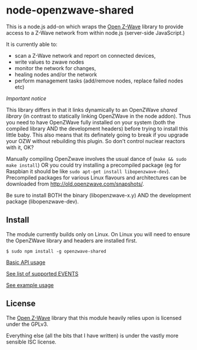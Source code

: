 node-openzwave-shared
=====================

This is a node.js add-on which wraps the [Open
Z-Wave](https://www.openzwave.com/) library to provide access to a
Z-Wave network from within node.js (server-side JavaScript.)

It is currently able to:
- scan a Z-Wave network and report on connected devices,
- write values to zwave nodes
- monitor the network for changes,
- healing nodes and/or the network
- perform management tasks (add/remove nodes, replace failed nodes etc)

*Important notice*

This library differs in that it links dynamically to an OpenZWave *shared library* 
(in contrast to statically linking OpenZWave in the node addon). 
Thus you need to have OpenZWave fully installed on your system (both the
compiled library AND the development headers) before trying to install this little baby.
This also means that its definately going to break if you upgrade your 
OZW without rebuilding this plugin. So don't control nuclear reactors 
with it, OK?

Manually compiling OpenZwave involves the usual dance of 
(`make && sudo make install`) OR you could try installing
a precompiled package (eg for Raspbian it should be like
`sudo apt-get install libopenzwave-dev`). Precompiled packages 
for various Linux flavours and architectures can be downloaded
from http://old.openzwave.com/snapshots/.

Be sure to install BOTH the binary (libopenzwave-x.y) AND the development
package (libopenzwave-dev).

## Install

The module currently builds only on Linux. On Linux you will need to
ensure the OpenZWave library and headers are installed first.

```
$ sudo npm install -g openzwave-shared
```

[Basic API usage](../blob/master/README-api.md)

[See list of supported EVENTS](../blob/master/README-events.md)

[See example usage](../blob/master/README-example.md)


## License

The [Open Z-Wave](https://code.google.com/p/open-zwave/) library that this
module heavily relies upon is licensed under the GPLv3.

Everything else (all the bits that I have written) is under the vastly more
sensible ISC license.
